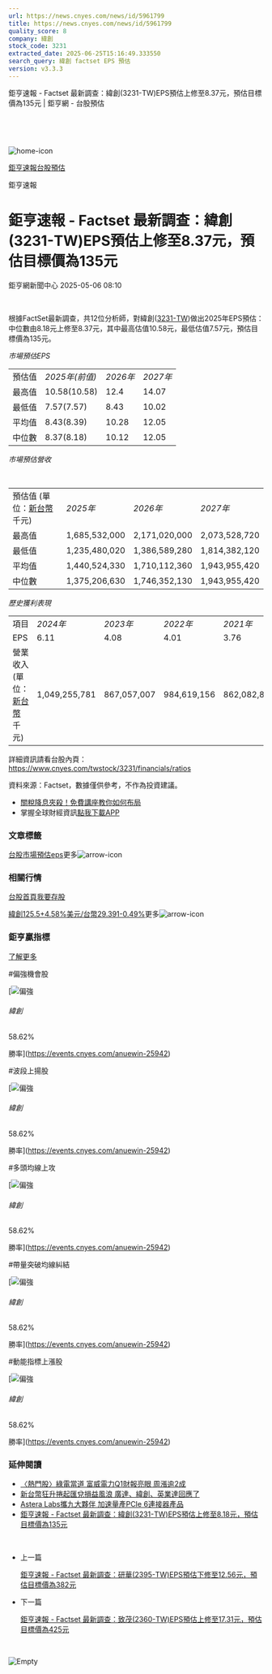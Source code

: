 ```yaml
---
url: https://news.cnyes.com/news/id/5961799
title: https://news.cnyes.com/news/id/5961799
quality_score: 8
company: 緯創
stock_code: 3231
extracted_date: 2025-06-25T15:16:49.333550
search_query: 緯創 factset EPS 預估
version: v3.3.3
---
```


鉅亨速報 - Factset 最新調查：緯創(3231-TW)EPS預估上修至8.37元，預估目標價為135元 | 鉅亨網 - 台股預估

‌

‌

![home-icon](/assets/icons/breadCrumb/symbol-icon-home.svg)

[鉅亨速報](/news/cat/anue_live)[台股預估](/news/cat/tw_forecast)

鉅亨速報

# 鉅亨速報 - Factset 最新調查：緯創(3231-TW)EPS預估上修至8.37元，預估目標價為135元

鉅亨網新聞中心 2025-05-06 08:10

‌

根據FactSet最新調查，共12位分析師，對緯創([3231-TW](https://www.cnyes.com/twstock/3231))做出2025年EPS預估：中位數由8.18元上修至8.37元，其中最高估值10.58元，最低估值7.57元，預估目標價為135元。

*市場預估EPS*

|  |  |  |  |
| --- | --- | --- | --- |
| 預估值 | *2025年(前值)* | *2026年* | *2027年* |
| 最高值 | 10.58(10.58) | 12.4 | 14.07 |
| 最低值 | 7.57(7.57) | 8.43 | 10.02 |
| 平均值 | 8.43(8.39) | 10.28 | 12.05 |
| 中位數 | 8.37(8.18) | 10.12 | 12.05 |

*市場預估營收*

‌

|  |  |  |  |
| --- | --- | --- | --- |
| 預估值 (單位：[新台幣](https://invest.cnyes.com/forex/detail/usdtwd)千元) | *2025年* | *2026年* | *2027年* |
| 最高值 | 1,685,532,000 | 2,171,020,000 | 2,073,528,720 |
| 最低值 | 1,235,480,020 | 1,386,589,280 | 1,814,382,120 |
| 平均值 | 1,440,524,330 | 1,710,112,360 | 1,943,955,420 |
| 中位數 | 1,375,206,630 | 1,746,352,130 | 1,943,955,420 |

*歷史獲利表現*

|  |  |  |  |  |
| --- | --- | --- | --- | --- |
| 項目 | *2024年* | *2023年* | *2022年* | *2021年* |
| EPS | 6.11 | 4.08 | 4.01 | 3.76 |
| 營業收入 (單位：[新台幣](https://invest.cnyes.com/forex/detail/usdtwd)千元) | 1,049,255,781 | 867,057,007 | 984,619,156 | 862,082,848 |

詳細資訊請看台股內頁：  
<https://www.cnyes.com/twstock/3231/financials/ratios>

資料來源：Factset，數據僅供參考，不作為投資建議。

* [關稅降息夾殺！免費講座教你如何布局](https://www.rsc.com.tw/Cnyes_RSC/SeminarBooking2025InvestmentOutlook.aspx?utm_source=anue&utm_medium=usstocks_end)
* 掌握全球財經資訊[點我下載APP](http://www.cnyes.com/app/?utm_source=mweb&utm_medium=HamMenuBanner&utm_campaign=fixed&utm_content=entr)

### 文章標籤

[台股](https://news.cnyes.com/tag/台股 "台股")[市場預估](https://news.cnyes.com/tag/市場預估 "市場預估")[eps](https://news.cnyes.com/tag/eps "eps")更多![arrow-icon](/assets/icons/arrows/arrow-down.svg)

### 相關行情

[台股首頁](https://www.cnyes.com/twstock)[我要存股](https://supr.link/8OHaU)

[緯創125.5+4.58%](https://www.cnyes.com/twstock/3231)[美元/台幣29.391-0.49%](https://invest.cnyes.com/forex/detail/USDTWD)更多![arrow-icon](/assets/icons/arrows/arrow-down.svg)

### 鉅亨贏指標

[了解更多](https://events.cnyes.com/anuewin-25942)

#偏強機會股

[![偏強](/assets/icons/win-indicator/long.svg)

###### 緯創

58.62%

勝率](https://events.cnyes.com/anuewin-25942)

#波段上揚股

[![偏強](/assets/icons/win-indicator/long.svg)

###### 緯創

58.62%

勝率](https://events.cnyes.com/anuewin-25942)

#多頭均線上攻

[![偏強](/assets/icons/win-indicator/long.svg)

###### 緯創

58.62%

勝率](https://events.cnyes.com/anuewin-25942)

#帶量突破均線糾結

[![偏強](/assets/icons/win-indicator/long.svg)

###### 緯創

58.62%

勝率](https://events.cnyes.com/anuewin-25942)

#動能指標上漲股

[![偏強](/assets/icons/win-indicator/long.svg)

###### 緯創

58.62%

勝率](https://events.cnyes.com/anuewin-25942)

### 延伸閱讀

* [〈熱門股〉綠電當道 富威電力Q1財報亮眼 周漲逾2成](/news/id/5959446)
* [新台幣狂升捲起匯兌損益風浪 廣達、緯創、英業達回應了](/news/id/5959154)
* [Astera Labs攜九大夥伴 加速量產PCIe 6連接器產品](/news/id/5958658)
* [鉅亨速報 - Factset 最新調查：緯創(3231-TW)EPS預估上修至8.18元，預估目標價為135元](/news/id/5957855)

‌

* 上一篇

  [鉅亨速報 - Factset 最新調查：研華(2395-TW)EPS預估下修至12.56元，預估目標價為382元](/news/id/5962413)
* 下一篇

  [鉅亨速報 - Factset 最新調查：致茂(2360-TW)EPS預估上修至17.31元，預估目標價為425元](/news/id/5961448)

‌

![Empty](/assets/icons/skeleton/empty-image.svg)

‌